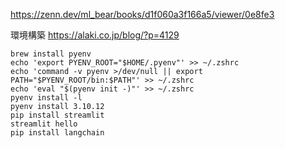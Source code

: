 https://zenn.dev/ml_bear/books/d1f060a3f166a5/viewer/0e8fe3

環境構築
https://alaki.co.jp/blog/?p=4129
```
brew install pyenv
echo 'export PYENV_ROOT="$HOME/.pyenv"' >> ~/.zshrc
echo 'command -v pyenv >/dev/null || export PATH="$PYENV_ROOT/bin:$PATH"' >> ~/.zshrc
echo 'eval "$(pyenv init -)"' >> ~/.zshrc
pyenv install -l
pyenv install 3.10.12
pip install streamlit
streamlit hello
pip install langchain
```
